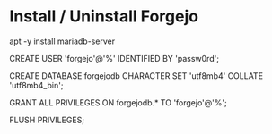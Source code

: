 # Install / Uninstall Forgejo

apt -y install mariadb-server

CREATE USER 'forgejo'@'%' IDENTIFIED BY 'passw0rd';

CREATE DATABASE forgejodb CHARACTER SET 'utf8mb4' COLLATE 'utf8mb4_bin';

GRANT ALL PRIVILEGES ON forgejodb.* TO 'forgejo'@'%';

FLUSH PRIVILEGES;
